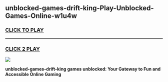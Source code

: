 
## unblocked-games-drift-king-Play-Unblocked-Games-Online-w1u4w
<h3>
<a href="https://premium76.site?title=unblocked-games-drift-king&ref=25A">CLICK TO PLAY</a></h3>
<hr>

<h3>
<a href="https://premium76.site?title=unblocked-games-drift-king&ref=25A">CLICK 2 PLAY</a>
  
</h3>

<a href="https://premium76.site?title=unblocked-games-drift-king&ref=25A"><img src="https://clearcache.store/games.png"></a>


**unblocked-games-drift-king games unblocked: Your Gateway to Fun and Accessible Online Gaming**
